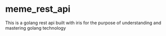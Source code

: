 # meme_rest_api
This is a golang rest api built with iris for the purpose of understanding and mastering golang technology

